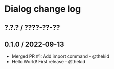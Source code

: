 Dialog change log
=================

## ?.?.? / ????-??-??

## 0.1.0 / 2022-09-13

* Merged PR #1: Add import command - @thekid
* Hello World! First release - @thekid

